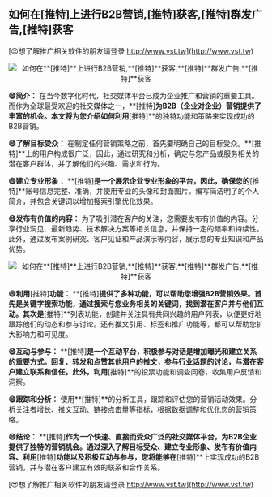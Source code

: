 ## **如何在**[推特]**上进行B2B营销,**[推特]**获客,**[推特]**群发广告,**[推特]**获客**

[😍想了解推广相关软件的朋友请登录 http://www.vst.tw](http://www.vst.tw)

 <center><img src="https://vst.tw/MP4/tuiguang/png/2.png" alt="如何在**[推特]**上进行B2B营销,**[推特]**获客,**[推特]**群发广告,**[推特]**获客"></center>

**😄简介：**
在当今数字化时代，社交媒体平台已成为企业推广和营销的重要工具。而作为全球最受欢迎的社交媒体之一，**[推特]**为B2B（企业对企业）营销提供了丰富的机会。本文将为您介绍如何利用**[推特]**的独特功能和策略来实现成功的B2B营销。

**😄了解目标受众：**
在制定任何营销策略之前，首先要明确自己的目标受众。**[推特]**上的用户构成很广泛，因此，通过研究和分析，确定与您产品或服务相关的潜在客户群体，并了解他们的兴趣、需求和行为。

**😄建立专业形象：**
**[推特]**是一个展示企业专业形象的平台，因此，确保您的**[推特]**账号信息完整、准确，并使用专业的头像和封面图片。编写简洁明了的个人简介，并包含关键词以增加搜索引擎优化效果。

**😄发布有价值的内容：**
为了吸引潜在客户的关注，您需要发布有价值的内容。分享行业洞见、最新趋势、技术解决方案等相关信息，并保持一定的频率和持续性。此外，通过发布案例研究、客户见证和产品演示等内容，展示您的专业知识和产品优势。

 <center><img src="https://vst.tw/MP4/tuiguang/png/5.png" alt="如何在**[推特]**上进行B2B营销,**[推特]**获客,**[推特]**群发广告,**[推特]**获客"></center>

**😄利用**[推特]**功能：**
**[推特]**提供了多种功能，可以帮助您增强B2B营销效果。首先是关键字搜索功能，通过搜索与您业务相关的关键词，找到潜在客户并与他们互动。其次是**[推特]**列表功能，创建并关注具有共同兴趣的用户列表，以便更好地跟踪他们的动态和参与讨论。还有推文引用、标签和推广功能等，都可以帮助您扩大影响力和可见度。

**😄互动与参与：**
**[推特]**是一个互动平台，积极参与对话是增加曝光和建立关系的重要方式。回复、转发和点赞其他用户的推文，参与行业话题的讨论，与潜在客户建立联系和信任。此外，利用**[推特]**的投票功能和调查问卷，收集用户反馈和洞察。

**😄跟踪和分析：**
使用**[推特]**的分析工具，跟踪和评估您的营销活动效果。分析关注者增长、推文互动、链接点击量等指标，根据数据调整和优化您的营销策略。

**😄结论：**
**[推特]**作为一个快速、直接而受众广泛的社交媒体平台，为B2B企业提供了独特的营销机会。通过深入了解目标受众、建立专业形象、发布有价值内容、利用**[推特]**功能以及积极互动与参与，您将能够在**[推特]**上实现成功的B2B营销，并与潜在客户建立有效的联系和合作关系。

[😍想了解推广相关软件的朋友请登录 http://www.vst.tw](http://www.vst.tw)



